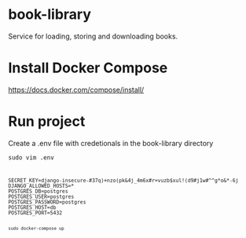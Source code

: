 # book-library
Service for loading, storing and downloading books.

# Install Docker Compose  
https://docs.docker.com/compose/install/    

# Run project
Create a .env file with credetionals in the book-library directory  

<pre><code>sudo vim .env<pre><code>
  
SECRET_KEY=django-insecure-#37q)+nzo(pk&4j_4m6x#r=vuzb$xul!(d9#j1w#^^g*o&*-6j  
DJANGO_ALLOWED_HOSTS=*  
POSTGRES_DB=postgres  
POSTGRES_USER=postgres  
POSTGRES_PASSWORD=postgres  
POSTGRES_HOST=db  
POSTGRES_PORT=5432
     
<pre><code>sudo docker-compose up<pre><code>  